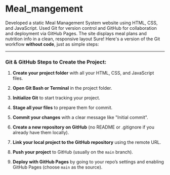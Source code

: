 # Meal_mangement
Developed a static Meal Management System website using HTML, CSS, and JavaScript. Used Git for version control and GitHub for collaboration and deployment via GitHub Pages. The site displays meal plans and nutrition info in a clean, responsive layout
Sure! Here's a version of the Git workflow **without code**, just as simple steps:

---

### Git & GitHub Steps to Create the Project:

1. **Create your project folder** with all your HTML, CSS, and JavaScript files.

2. **Open Git Bash or Terminal** in the project folder.

3. **Initialize Git** to start tracking your project.

4. **Stage all your files** to prepare them for commit.

5. **Commit your changes** with a clear message like "Initial commit".

6. **Create a new repository on GitHub** (no README or .gitignore if you already have them locally).

7. **Link your local project to the GitHub repository** using the remote URL.

8. **Push your project** to GitHub (usually on the `main` branch).

9. **Deploy with GitHub Pages** by going to your repo’s settings and enabling GitHub Pages (choose `main` as the source).
